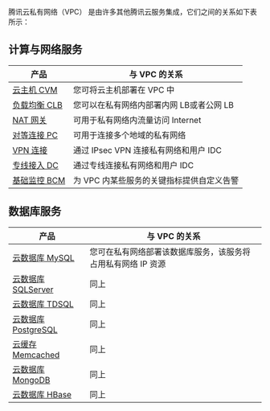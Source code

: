 腾讯云私有网络（VPC） 是由许多其他腾讯云服务集成，它们之间的关系如下表所示：

## 计算与网络服务

| 产品 | 与 VPC 的关系 | 
|---------|---------|
|[云主机 CVM](https://cloud.tencent.com/product/cvm.html)| 您可将云主机部署在 VPC 中 |
|[负载均衡 CLB](https://cloud.tencent.com/product/clb.html?idx=2)|您可以在私有网络内部署内网 LB或者公网 LB|
|[NAT 网关](https://cloud.tencent.com/product/nat.html)|可用于私有网络内流量访问 Internet|
|[对等连接 PC](https://cloud.tencent.com/product/crc.html)|可用于连接多个地域的私有网络|
|[VPN 连接](https://cloud.tencent.com/product/vpn.html)|通过 IPsec VPN 连接私有网络和用户 IDC|
|[专线接入 DC](https://cloud.tencent.com/product/dc.html)|通过专线连接私有网络和用户 IDC|
|[基础监控 BCM](https://cloud.tencent.com/product/bcm.html)|为 VPC 内某些服务的关键指标提供自定义告警|

## 数据库服务
|产品 |与 VPC 的关系 | 
|---------|---------|
|[云数据库 MySQL](https://cloud.tencent.com/product/cdb.html)|您可在私有网络部署该数据库服务，该服务将占用私有网络 IP 资源|
|[云数据库 SQLServer](https://cloud.tencent.com/product/sqlserver.html)|同上|
|[云数据库 TDSQL](https://cloud.tencent.com/product/cdb.html)|同上|
|[云数据库 PostgreSQL](https://cloud.tencent.com/product/postgresql.html)|同上|
|[云缓存 Memcached](https://cloud.tencent.com/product/cmem.html)|同上|
|[云数据库 MongoDB](https://cloud.tencent.com/product/mongodb.html)|同上|
|[云数据库 HBase](https://cloud.tencent.com/product/HBase.html)|同上|

